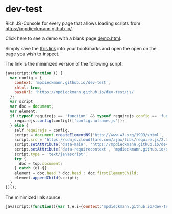 # dev-test
Rich JS-Console for every page that allows loading scripts from <https://mpdieckmann.github.io/>.

Click here to see a demo with a blank page [demo.html](https://mpdieckmann.github.io/dev-test/demo.html).

Simply save the <a href="javascript:(function(){var t,e,i={context:'mpdieckmann.github.io/dev-test',xhtml:!0,baseUrl:'https://mpdieckmann.github.io/dev-test/js/'},n=document;if('function'==typeof requirejs&&'function'==typeof requirejs.config)requirejs.config(i)(['config.noframe.js']);else{self.requirejs=i,t=document.createElementNS('http://www.w3.org/1999/xhtml','script'),t.src='https://cdnjs.cloudflare.com/ajax/libs/require.js/2.3.5/require.js',t.setAttribute('data-main','https://mpdieckmann.github.io/dev-test/js/config.noframe.js'),t.setAttribute('data-requirecontext','mpdieckmann.github.io/dev-test'),t.type='text/javascript';try{n=top.document}catch(r){}e=n.head?n.head:n.firstElementChild,e.appendChild(t)}})()">this link</a> into your bookmarks and open the open on the page you wish to inspect.

The link is the minimized version of the following script:
```javascript
javascript:(function () {
  var config = {
    context: 'mpdieckmann.github.io/dev-test',
    xhtml: true,
    baseUrl: 'https://mpdieckmann.github.io/dev-test/js/'
  };
  var script;
  var doc = document;
  var element;
  if (typeof requirejs == 'function' && typeof requirejs.config == 'function') {
    requirejs.config(config)(['config.noframe.js']);
  } else {
    self.requirejs = config;
    script = document.createElementNS('http://www.w3.org/1999/xhtml', 'script');
    script.src = 'https://cdnjs.cloudflare.com/ajax/libs/require.js/2.3.5/require.min.js';
    script.setAttribute('data-main', 'https://mpdieckmann.github.io/dev-test/js/config.noframe.js');
    script.setAttribute('data-requirecontext', 'mpdieckmann.github.io/dev-test');
    script.type = 'text/javascript';
    try {
      doc = top.document;
    } catch (e) {}
    element = doc.head ? doc.head : doc.firstElementChild;
    element.appendChild(script);
  }
})();
```

The minimized link source:
```javascript
javascript:(function(){var t,e,i={context:'mpdieckmann.github.io/dev-test',xhtml:!0,baseUrl:'https://mpdieckmann.github.io/dev-test/js/'},n=document;if('function'==typeof requirejs&&'function'==typeof requirejs.config)requirejs.config(i)(['config.noframe.js']);else{self.requirejs=i,t=document.createElementNS('http://www.w3.org/1999/xhtml','script'),t.src='https://cdnjs.cloudflare.com/ajax/libs/require.js/2.3.5/require.min.js',t.setAttribute('data-main','https://mpdieckmann.github.io/dev-test/js/config.noframe.js'),t.setAttribute('data-requirecontext','mpdieckmann.github.io/dev-test'),t.type='text/javascript';try{n=top.document}catch(r){}e=n.head?n.head:n.firstElementChild,e.appendChild(t)}})()
```